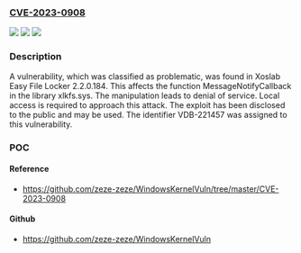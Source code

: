 ### [CVE-2023-0908](https://cve.mitre.org/cgi-bin/cvename.cgi?name=CVE-2023-0908)
![](https://img.shields.io/static/v1?label=Product&message=Easy%20File%20Locker&color=blue)
![](https://img.shields.io/static/v1?label=Version&message=%3D%202.2.0.184%20&color=brighgreen)
![](https://img.shields.io/static/v1?label=Vulnerability&message=CWE-404%20Denial%20of%20Service&color=brighgreen)

### Description

A vulnerability, which was classified as problematic, was found in Xoslab Easy File Locker 2.2.0.184. This affects the function MessageNotifyCallback in the library xlkfs.sys. The manipulation leads to denial of service. Local access is required to approach this attack. The exploit has been disclosed to the public and may be used. The identifier VDB-221457 was assigned to this vulnerability.

### POC

#### Reference
- https://github.com/zeze-zeze/WindowsKernelVuln/tree/master/CVE-2023-0908

#### Github
- https://github.com/zeze-zeze/WindowsKernelVuln

